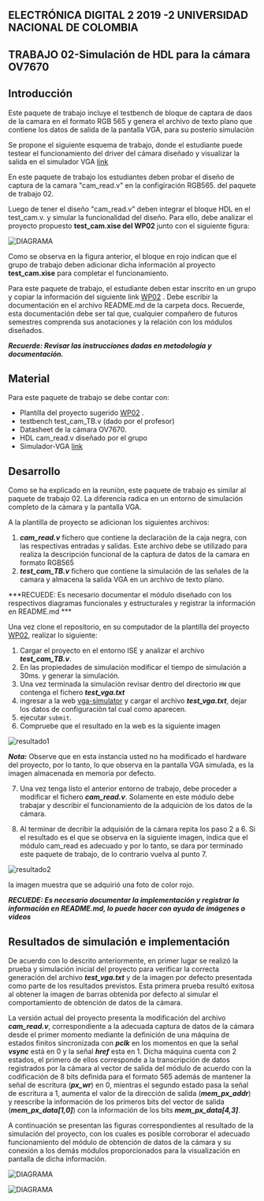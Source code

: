 ## ELECTRÓNICA DIGITAL 2 2019 -2 UNIVERSIDAD NACIONAL DE COLOMBIA 
## TRABAJO 02-Simulación de HDL para la cámara OV7670

## Introducción 
Este paquete de trabajo incluye el testbench de bloque de captara de daos de la camara en el formato RGB 565 y genera el archivo de texto plano que contiene los datos de salida de la pantalla VGA, para su posterio simulaciòn

Se propone el siguiente esquema de trabajo, donde el estudiante puede testear el funcionamiento del driver del cámara diseñado y visualizar la salida en el simulador VGA [link](https://ericeastwood.com/lab/vga-simulator/) 

En este paquete de trabajo los estudiantes deben probar el diseño de captura de la camara "cam_read.v" en la configiración RGB565. del paquete de trabajo 02.

Luego de tener el diseño "cam_read.v" deben integrar el bloque HDL en el test_cam.v. y simular la funcionalidad del diseño. Para ello, debe analizar el proyecto propuesto **test_cam.xise del WP02** junto con el siguiente figura:

![DIAGRAMA](./docs/figs/test_cam_sim.png)

Como se observa en la figura anterior, el bloque en rojo indican que el grupo de trabajo deben adicionar dicha información al proyecto **test_cam.xise** para completar el funcionamiento.

Para este paquete de trabajo, el estudiante deben estar inscrito en un grupo y copiar la información del siguiente link [WP02](https://classroom.github.com/g/uuy_pxdA) .
Debe escribir la documentación en el archivo README.md de la carpeta docs. Recuerde, esta documentación debe ser tal que, cualquier compañero de futuros semestres comprenda sus anotaciones y la relación con los módulos diseñados.

***Recuerde: Revisar las instrucciones dadas en metodología y documentación.***

## Material 

Para este paquete de trabajo se debe contar con:

* Plantilla del proyecto sugerido [WP02](https://classroom.github.com/g/uuy_pxdA) .
* testbench test_cam_TB.v (dado por el profesor)
* Datasheet de la cámara OV7670.
* HDL cam_read.v  diseñado por el grupo
* Simulador-VGA [link](https://ericeastwood.com/lab/vga-simulator/) 

## Desarrollo

Como se ha explicado en la reuniòn, este paquete de trabajo es similar al paquete de trabajo 02. La diferencia radica en un entorno de simulación completo de la càmara y la pantalla VGA.

A la plantilla de proyecto se adicionan los siguientes archivos:
1. ***cam_read.v*** fichero que contiene la declaraciòn de la caja negra, con las respectivas entradas  y salidas. Este archivo debe se utilizado para realiza la descripción funcional de la captura de datos de la camara en formato RGB565
2. ***test_cam_TB.v*** fichero que contiene la simulación de las señales  de la camara y almacena la salida VGA en un archivo de texto plano.  

***RECUEDE: Es necesario documentar el módulo diseñado con los respectivos diagramas funcionales y estructurales y registrar la información en README.md ***

Una vez clone el repositorio, en su computador de la plantilla del proyecto [WP02](https://classroom.github.com/g/uuy_pxdA), realizar lo siguiente: 

1. Cargar el proyecto en el entorno ISE y analizar el archivo ***test_cam_TB.v***.
2. En las propiedades de simulaciòn modificar el tiempo de simulación a 30ms. y generar la simulación.
3. Una vez terminada la simulaciòn revisar dentro del directorio `HW` que contenga el fichero ***test_vga.txt***
4. ingresar a la web [vga-simulator](https://ericeastwood.com/lab/vga-simulator/)  y cargar el archivo ***test_vga.txt***, dejar los datos de configuraciòn tal cual como aparecen. 
5. ejecutar `submit`. 
6. Compruebe que el resultado en la web es la siguiente imagen

![resultado1](./docs/figs/resultado1.png)

***Nota:*** Observe que en esta instancia usted no ha modificado el hardware del proyecto, por lo tanto, lo que observa en la pantalla VGA simulada, es la imagen almacenada en memoria por defecto.

7. Una vez tenga listo el anterior entorno de trabajo, debe proceder a  modificar el fichero  ***cam_read.v***. Solamente en este módulo debe trabajar y describir el funcionamiento de la adquiciòn de los datos de la cámara. 

8. Al terminar de decribir la adquisión de la cámara repita los paso 2 a 6.  Si el resultado es el que se observa en la siguiente imagen, indica que el módulo cam_read es adecuado y por lo tanto, se dara por terminado este paquete de trabajo, de lo contrario  vuelva al punto 7.

![resultado2](./docs/figs/resultado2.png)

la imagen muestra que se adquirió una foto de color rojo.

***RECUEDE: Es necesario documentar la implementación y registrar la información en README.md, lo puede hacer con ayuda de imágenes o videos***


## Resultados de simulación e implementación

De acuerdo con lo descrito anteriormente, en primer lugar se realizó la prueba y simulación inicial del proyecto para verificar la correcta generación del archivo ***test_vga.txt*** y de la imagen por defecto presentada como parte de los resultados previstos. Esta primera prueba resultó exitosa al obtener la imagen de barras obtenida por defecto al simular el comportamiento de obtención de datos de la cámara.

La versión actual del proyecto presenta la modificación del archivo ***cam_read.v***, correspondiente a la adecuada captura de datos de la cámara desde el primer momento mediante la definición de una máquina de estados finitos sincronizada con ***pclk*** en los momentos en que la señal ***vsync*** está en 0 y la señal ***href*** esta en 1. Dicha máquina cuenta con 2 estados, el primero de ellos corresponde a la transcripción de datos registrados por la cámara al vector de salida del módulo de acuerdo con la codificación de 8 bits definida para el formato 565 además de mantener la señal de escritura (***px_wr***) en 0, mientras el segundo estado pasa la señal de escritura a 1, aumenta el valor de la dirección de salida (***mem_px_addr***) y reescribe la información de los primeros bits del vector de salida (***mem_px_data[1,0]***) con la información de los bits ***mem_px_data[4,3]***.

A continuación se presentan las figuras correspondientes al resultado de la simulación del proyecto, con los cuales es posible corroborar el adecuado funcionamiento del módulo de obtención de datos de la cámara y su conexión a los demás módulos proporcionados para la visualización en pantalla de dicha información.


![DIAGRAMA](./docs/figs/frame.png)

![DIAGRAMA](./docs/figs/frame(1).png)

